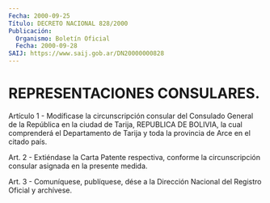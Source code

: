 ```yaml
---
Fecha: 2000-09-25
Título: DECRETO NACIONAL 828/2000
Publicación:
  Organismo: Boletín Oficial
  Fecha: 2000-09-28
SAIJ: https://www.saij.gob.ar/DN20000000828
---
```

# REPRESENTACIONES CONSULARES.

<a id="1"></a>
Artículo 1 - Modíficase la circunscripción  consular del Consulado General  de  la  República  en  la ciudad de Tarija,  REPUBLICA  DE BOLIVIA, la cual comprenderá el Departamento  de  Tarija  y toda la provincia de Arce en el citado país.

<a id="2"></a>
Art.  2  -  Extiéndase  la Carta Patente respectiva, conforme  la circunscripción  consular  asignada   en  la  presente  medida.

<a id="3"></a>
Art. 3 - Comuníquese, publíquese, dése a la Dirección Nacional del Registro Oficial y archívese.